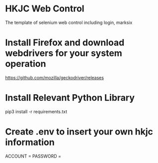 # HKJC Web Control
The template of selenium web control including login, marksix

# Install Firefox and download webdrivers for your system operation
https://github.com/mozilla/geckodriver/releases

# Install Relevant Python Library
pip3 install -r requirements.txt

# Create .env to insert your own hkjc information
ACCOUNT = <Account>
PASSWORD = <Password>